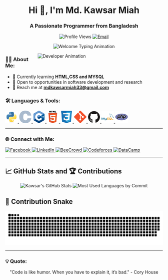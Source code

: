 <h1 align="center">Hi 👋, I'm Md. Kawsar Miah</h1> 
<h3 align="center">A Passionate Programmer from Bangladesh</h3>  

<p align="center">   
  <img src="https://komarev.com/ghpvc/?username=kawsar-p&label=Profile%20views&color=0e75b6&style=flat-square" alt="Profile Views" />   
  <a href="mailto:mdkawsarmiah33@gmail.com">     
    <img src="https://img.shields.io/badge/Email-mdkawsarmiah33%40gmail.com-red?style=flat-square&logo=gmail&logoColor=white" alt="Email" />   
  </a> 
</p>    

<!-- Welcome Animated Text --> 
<p align="center">   
  <img src="https://readme-typing-svg.demolab.com?font=Fira+Code&size=24&pause=1000&color=F70000&center=true&vCenter=true&width=435&lines=Welcome+to+my+GitHub+profile!" alt="Welcome Typing Animation" /> 
</p>  

<img align="right" src="https://media.giphy.com/media/f3iwJFOVOwuy7K6FFw/giphy.gif" alt="Developer Animation" width="400" />  

### 👨‍💻 About Me:
- 🌱 Currently learning **HTML,CSS and MYSQL**  
- 💼 Open to opportunities in software development and research  
- 📧 Reach me at **[mdkawsarmiah33@gmail.com](mailto:mdkawsarmiah33@gmail.com)**    

### 🛠️ Languages & Tools:
<p>   
  <a href="https://www.python.org/" target="_blank">     
    <img src="https://raw.githubusercontent.com/devicons/devicon/master/icons/python/python-original.svg" alt="Python" width="40" height="40"/>   
  </a>
  <a href="https://www.cprogramming.com/" target="_blank">     
    <img src="https://raw.githubusercontent.com/devicons/devicon/master/icons/c/c-original.svg" alt="C" width="40" height="40"/>   
  </a>   
  <a href="https://www.w3schools.com/cpp/" target="_blank">     
    <img src="https://raw.githubusercontent.com/devicons/devicon/master/icons/cplusplus/cplusplus-original.svg" alt="C++" width="40" height="40"/>   
  </a>   
  <a href="https://www.w3.org/html/" target="_blank">     
    <img src="https://raw.githubusercontent.com/devicons/devicon/master/icons/html5/html5-original-wordmark.svg" alt="HTML5" width="40" height="40"/>   
  </a>
  <a href="https://developer.mozilla.org/en-US/docs/Web/CSS" target="_blank">
  <img src="https://raw.githubusercontent.com/devicons/devicon/master/icons/css3/css3-original.svg" alt="CSS" width="40" height="40"/>
</a>
  <a href="https://git-scm.com/" target="_blank">     
    <img src="https://raw.githubusercontent.com/devicons/devicon/master/icons/git/git-original.svg" alt="Git" width="40" height="40"/>   
  </a>   
  <a href="https://github.com/" target="_blank">     
    <img src="https://raw.githubusercontent.com/devicons/devicon/master/icons/github/github-original.svg" alt="GitHub" width="40" height="40"/>   
  </a>
<a href="https://www.mysql.com/" target="_blank">
  <img src="https://raw.githubusercontent.com/devicons/devicon/master/icons/mysql/mysql-original-wordmark.svg" alt="MySQL" width="40" height="40"/>
</a>
<a href="https://www.php.net/" target="_blank">
  <img src="https://raw.githubusercontent.com/devicons/devicon/master/icons/php/php-original.svg" alt="PHP" width="40" height="40"/>
</a>

</p>  

---  

### 🌐 Connect with Me:
<p>   
  <a href="https://fb.com/md.kawsar.miah95" target="_blank">     
    <img src="https://img.shields.io/badge/Facebook-1877F2?style=for-the-badge&logo=facebook&logoColor=white" alt="Facebook" />   
  </a>   
  <a href="https://www.linkedin.com/in/md-kawsar-miah-97715b2a5/" target="_blank">     
    <img src="https://img.shields.io/badge/LinkedIn-0077B5?style=for-the-badge&logo=linkedin&logoColor=white" alt="LinkedIn" />   
  </a>   
  <a href="https://judge.beecrowd.com/en/profile/908583" target="_blank">     
    <img src="https://img.shields.io/badge/BeeCrowd-FF6F00?style=for-the-badge&logoColor=white" alt="BeeCrowd" />   
  </a>   
  <a href="https://codeforces.com/profile/miah_vai" target="_blank">     
    <img src="https://img.shields.io/badge/Codeforces-1F8ACB?style=for-the-badge&logoColor=white" alt="Codeforces" />   
  </a>
<a href="https://www.datacamp.com/portfolio/23303105" target="_blank">     
  <img src="https://img.shields.io/badge/DataCamp-003B49?style=for-the-badge&logo=datacamp&logoColor=white" alt="DataCamp" />   
</a>
 
</p>  

---  

## 📈 GitHub Stats and 🏆 Contributions  
<p align="center">   
  <!-- GitHub Stats -->   
  <img src="https://github-readme-stats.vercel.app/api?username=kawsar-p&show_icons=true&theme=radical&hide_border=true" alt="Kawsar's GitHub Stats" width="400" height="200" />   
  <!-- Most Used Languages by Commit -->
  <img src="https://github-profile-summary-cards.vercel.app/api/cards/most-commit-language?username=kawsar-p&theme=transparent" 
       alt="Most Used Languages by Commit" 
       width="400" 
       height="200" />     

## 🐍 Contribution Snake    
<p align="center">   
  <img src="https://raw.githubusercontent.com/shafiulmondol/shafiulmondol/main/dist/snake.svg" /> 
</p>  

---  

### 💡 Quote:
<p align="center">   
  "Code is like humor. When you have to explain it, it’s bad." - Cory House 
</p>

